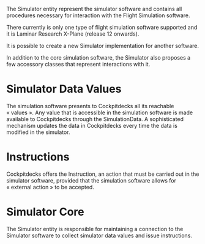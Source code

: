 The Simulator entity represent the simulator software and contains all procedures necessary for interaction with the Flight Simulation software.

There currently is only one type of flight simulation software supported and it is Laminar Research X-Plane (release 12 onwards).

It is possible to create a new Simulator implementation for another software.

In addition to the core simulation software, the Simulator also proposes a few accessory classes that represent interactions with it.

# Simulator Data Values

The simulation software presents to Cockpitdecks all its reachable « values ». Any value that is accessible in the simulation software is made available to Cockpitdecks through the SimulationData. A sophisticated mechanism updates the data in Cockpitdecks every time the data is modified in the simulator.

# Instructions

Cockpitdecks offers the Instruction, an action that must be carried out in the simulator software, provided that the simulation software allows for « external action » to be accepted.

# Simulator Core

The Simulator entity is responsible for maintaining a connection to the Simulator software to collect simulator data values and issue instructions.
